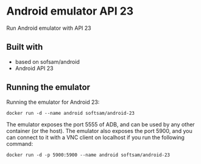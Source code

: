 # Android emulator API 23
Run Android emulator with API 23

## Built with
- based on sofsam/android
- Android API 23

## Running the emulator
Running the emulator for Android 23:

    docker run -d --name android softsam/android-23

The emulator exposes the port 5555 of ADB, and can be used by any other container (or the host).
The emulator also exposes the port 5900, and you can connect to it with a VNC client on localhost if you run the following command:

    docker run -d -p 5900:5900 --name android softsam/android-23
